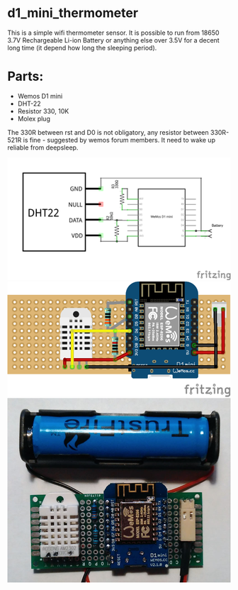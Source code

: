 # d1_mini_thermometer
This is a simple wifi thermometer sensor. 
It is possible to run from 18650 3.7V Rechargeable Li-ion Battery or anything else over 3.5V for a decent long time (it depend how long the sleeping period).

# Parts:
* Wemos D1 mini
* DHT-22
* Resistor 330, 10K
* Molex plug

The 330R between rst and D0 is not obligatory, any resistor between 330R-521R is fine - suggested by wemos forum members. It need to wake up reliable from deepsleep.

![](https://github.com/bunnyhu/d1_mini_thermometer/blob/master/wifi_thermometer_schem.png)
![](https://github.com/bunnyhu/d1_mini_thermometer/blob/master/wifi_thermometer_bb.png)
![](https://github.com/bunnyhu/d1_mini_thermometer/blob/master/final_item_top.jpg)
